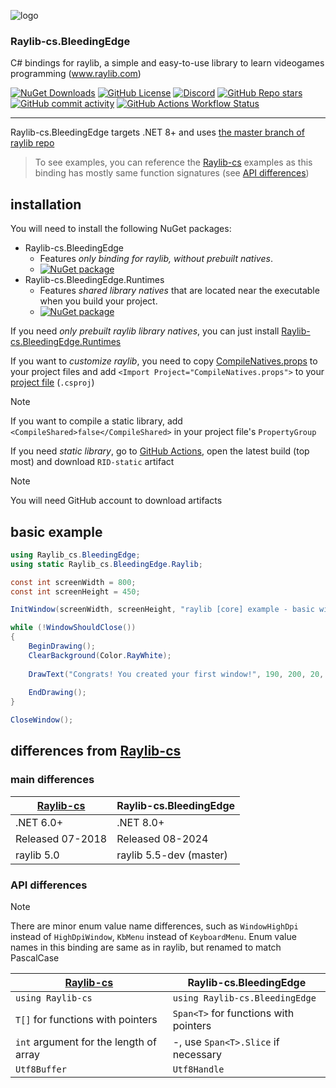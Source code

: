 ![logo](https://raw.githubusercontent.com/danilwhale/Raylib-cs.BleedingEdge/main/Assets/Logo-96.png)

### Raylib-cs.BleedingEdge

C# bindings for raylib, a simple and easy-to-use library to learn videogames programming (www.raylib.com)

[![NuGet Downloads](https://img.shields.io/nuget/dt/Raylib-cs.BleedingEdge?style=flat-square&logo=nuget)](https://www.nuget.org/packages/Raylib-cs.BleedingEdge)
[![GitHub License](https://img.shields.io/github/license/danilwhale/Raylib-cs.BleedingEdge?style=flat-square)](https://github.com/danilwhale/Raylib-cs.BleedingEdge/blob/main/LICENSE)
[![Discord](https://img.shields.io/discord/426912293134270465?style=flat-square&logo=discord&logoColor=white)](https://discord.gg/raylib)
[![GitHub Repo stars](https://img.shields.io/github/stars/danilwhale/Raylib-cs.BleedingEdge?style=flat-square)](https://github.com/danilwhale/Raylib-cs.BleedingEdge/stargazers)
[![GitHub commit activity](https://img.shields.io/github/commit-activity/w/danilwhale/Raylib-cs.BleedingEdge?style=flat-square)](https://github.com/danilwhale/Raylib-cs.BleedingEdge/commits/main/)
[![GitHub Actions Workflow Status](https://img.shields.io/github/actions/workflow/status/danilwhale/Raylib-cs.BleedingEdge/build.yml?style=flat-square&logo=githubactions&logoColor=white)](https://github.com/danilwhale/Raylib-cs.BleedingEdge/actions)

---

Raylib-cs.BleedingEdge targets .NET 8+ and
uses [the master branch of raylib repo](https://github.com/raysan5/raylib/tree/master)

> To see examples, you can reference the [Raylib-cs](https://github.com/chrisdill/raylib-cs) examples
> as this binding has mostly same function signatures (see [API differences](#api-differences))

installation
---

You will need to install the following NuGet packages:

- Raylib-cs.BleedingEdge
    - Features *only binding for raylib, without prebuilt natives*.
    - [![NuGet package](https://img.shields.io/nuget/dt/Raylib-cs.BleedingEdge?style=flat-square&logo=nuget
      )](https://nuget.org/packages/Raylib-cs.BleedingEdge)
- Raylib-cs.BleedingEdge.Runtimes
    - Features *shared library natives* that are located near the executable when you build your project.
    - [![NuGet package](https://img.shields.io/nuget/dt/Raylib-cs.BleedingEdge.Runtimes?style=flat-square&logo=nuget
      )](https://nuget.org/packages/Raylib-cs.BleedingEdge.Runtimes)

If you need *only prebuilt raylib library natives*, you can just
install [Raylib-cs.BleedingEdge.Runtimes](https://nuget.org/packages/Raylib-cs.BleedingEdge.Runtimes)

If you want to *customize raylib*, you need to
copy [CompileNatives.props](https://raw.githubusercontent.com/danilwhale/Raylib-cs.BleedingEdge/refs/heads/main/Raylib-cs.BleedingEdge.Native/CompileNatives.props)
to your project files and add `<Import Project="CompileNatives.props">` to
your [project file](https://raw.githubusercontent.com/danilwhale/Raylib-cs.BleedingEdge/refs/heads/main/Raylib-cs.BleedingEdge.Native/Raylib-cs.BleedingEdge.Native.csproj)
(`.csproj`)
> [!NOTE]
> If you want to compile a static library,
> add `<CompileShared>false</CompileShared>` in your project file's `PropertyGroup`

If you need *static library*,
go
to [GitHub Actions](https://github.com/danilwhale/Raylib-cs.BleedingEdge/actions/workflows/build-static-natives.yaml),
open the latest build (top most) and download `RID-static` artifact
> [!NOTE]
> You will need GitHub account to download artifacts

basic example
---

```csharp
using Raylib_cs.BleedingEdge;
using static Raylib_cs.BleedingEdge.Raylib;

const int screenWidth = 800;
const int screenHeight = 450;

InitWindow(screenWidth, screenHeight, "raylib [core] example - basic window");

while (!WindowShouldClose())
{
    BeginDrawing();
    ClearBackground(Color.RayWhite);
    
    DrawText("Congrats! You created your first window!", 190, 200, 20, Color.LightGray);
    
    EndDrawing();
}

CloseWindow();
```

differences from [Raylib-cs](https://github.com/ChrisDill/Raylib-cs)
---

### main differences

| [Raylib-cs](https://github.com/chrisdill/raylib-cs) | Raylib-cs.BleedingEdge  |
|-----------------------------------------------------|-------------------------|
| .NET 6.0+                                           | .NET 8.0+               |
| Released 07-2018                                    | Released 08-2024        |
| raylib 5.0                                          | raylib 5.5-dev (master) |

### API differences

> [!NOTE]
> There are minor enum value name differences, such as `WindowHighDpi` instead of `HighDpiWindow`,
> `KbMenu` instead of `KeyboardMenu`. Enum value names in this binding are same as in raylib,
> but renamed to match PascalCase

| [Raylib-cs](https://github.com/chrisdill/raylib-cs) | Raylib-cs.BleedingEdge                |
|-----------------------------------------------------|---------------------------------------|
| `using Raylib-cs`                                   | `using Raylib-cs.BleedingEdge`        |
| `T[]` for functions with pointers                   | `Span<T>` for functions with pointers |
| `int` argument for the length of array              | -, use `Span<T>.Slice` if necessary   |
| `Utf8Buffer`                                        | `Utf8Handle`                          |